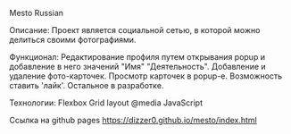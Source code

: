 Mesto Russian

Описание:
Проект является социальной сетью, в которой можно делиться своими фотографиями.

Функционал: 
Редактирование профиля путем открывания popup и добавление в него значений "Имя" "Деятельность". 
Добавление и удаление фото-карточек. 
Просмотр карточек в popup-e. 
Возможность ставить 'лайк'.
 Остальное в разработке.

Технологии: 
Flexbox
Grid layout
@media
JavaScript

Ссылка на github pages
https://dizzer0.github.io/mesto/index.html